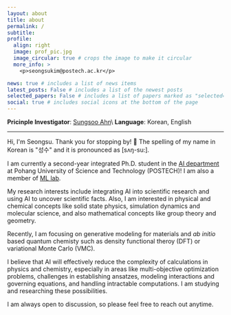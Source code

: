 ```yaml
---
layout: about
title: about
permalink: /
subtitle: 
profile:
  align: right
  image: prof_pic.jpg
  image_circular: true # crops the image to make it circular
  more_info: >
    <p>seongsukim@postech.ac.kr</p>

news: true # includes a list of news items
latest_posts: False # includes a list of the newest posts
selected_papers: False # includes a list of papers marked as "selected={true}"
social: true # includes social icons at the bottom of the page
---
```


<!-- **Machine Learning Lab** @ <a href="https://ml.postech.ac.kr/">Postech</a>\\ -->
**Pricinple Investigator**: [Sungsoo Ahn](https://sites.google.com/view/sungsooahn0215/home)\\
**Language**: Korean, English

---

Hi, I'm Seongsu. Thank you for stopping by! 👋 The spelling of my name in Korean is "성수" and it is pronounced as [sʌŋ-su:].

I am currently a second-year integrated Ph.D. student in the [AI department](https://ai.postech.ac.kr/) at Pohang University of Science and Technology (POSTECH)! I am also a member of [ML lab](https://ml.postech.ac.kr/). <!-- , where my supervisor is [Sungsoo Ahn](https://sites.google.com/view/sungsooahn0215/home). -->

My research interests include integrating AI into scientific research and using AI to uncover scientific facts. Also, I am interested in physical and chemical concepts like solid state physics, simulation dynamics and molecular science, and also mathematical concepts like group theory and geometry.

Recently, I am focusing on generative modeling for materials and *ab initio* based quantum chemisty such as density functional theroy (DFT) or variational Monte Carlo (VMC).

I believe that AI will effectively reduce the complexity of calculations in physics and chemistry, especially in areas like multi-objective optimization problems, challenges in establishing ansatzes, modeling interactions and governing equations, and handling intractable computations. I am studying and researching these possibilities.

I am always open to discussion, so please feel free to reach out anytime.


<!-- Recently, I am focusing on intergrating [Geometrical Deep Learning](https://geometricdeeplearning.com/) into the molecular science. -->

<!-- **\[News**🚀 ***'24. Oct*** **\]** one paper, [**"MOFFlow: Flow Matching for Structure Prediction of Metal-Organic Frameworks"**](https://arxiv.org/abs/2410.17270), has been accepted to AIDrugX workshop at NIPS 2024.\\
**\[News**🚀 ***'24. Jul*** **\]** one paper, [**"Gaussian Plane-Wave Neural Operator For Electron Density Estimation"**](https://arxiv.org/abs/2402.04278), has been accepted to ICML 2024. -->

<!-- 
Write your biography here. Tell the world about yourself. Link to your favorite [subreddit](http://reddit.com). You can put a picture in, too. The code is already in, just name your picture `prof_pic.jpg` and put it in the `img/` folder.

Put your address / P.O. box / other info right below your picture. You can also disable any of these elements by editing `profile` property of the YAML header of your `_pages/about.md`. Edit `_bibliography/papers.bib` and Jekyll will render your [publications page](/al-folio/publications/) automatically.

Link to your social media connections, too. This theme is set up to use [Font Awesome icons](https://fontawesome.com/) and [Academicons](https://jpswalsh.github.io/academicons/), like the ones below. Add your Facebook, Twitter, LinkedIn, Google Scholar, or just disable all of them. -->
